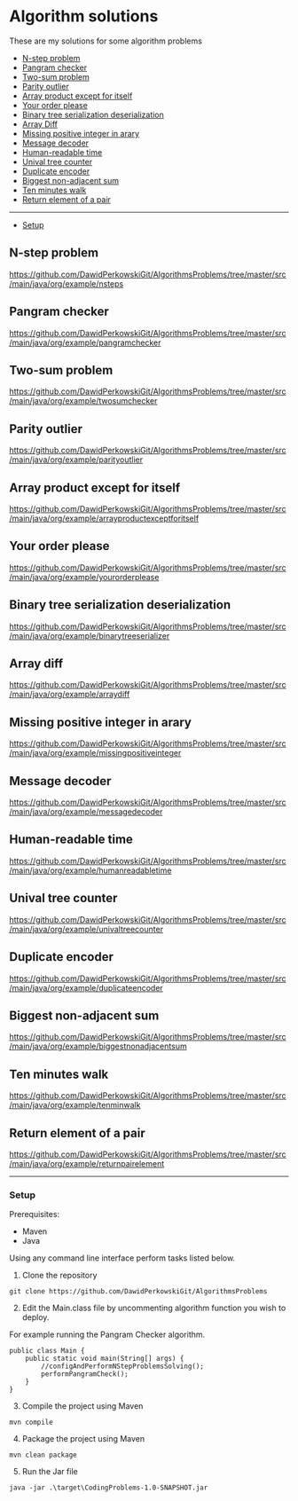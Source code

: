 # Algorithm solutions   
These are my solutions for some algorithm problems
* [N-step problem](#n-step-problem)
* [Pangram checker](#pangram-checker)
* [Two-sum problem](#two-sum-problem)
* [Parity outlier](#parity-outlier)
* [Array product except for itself](#array-product-except-for-itself)
* [Your order please](#your-order-please)
* [Binary tree serialization deserialization](#binary-tree-serialization-deserialization)
* [Array Diff](*array-diff)
* [Missing positive integer in arary](#missing-positive-integer-in-arary)
* [Message decoder](#message-decoder)
* [Human-readable time](#human-readable-time)
* [Unival tree counter](#unival-tree-counter)
* [Duplicate encoder](#duplicate-encoder)
* [Biggest non-adjacent sum](#biggest-non-adjacent-sum)
* [Ten minutes walk](#ten-minutes-walk)
* [Return element of a pair](#return-element-of-a-pair)

-----------------------

* [Setup](#setup)


## N-step problem
https://github.com/DawidPerkowskiGit/AlgorithmsProblems/tree/master/src/main/java/org/example/nsteps

## Pangram checker
https://github.com/DawidPerkowskiGit/AlgorithmsProblems/tree/master/src/main/java/org/example/pangramchecker

## Two-sum problem
https://github.com/DawidPerkowskiGit/AlgorithmsProblems/tree/master/src/main/java/org/example/twosumchecker

## Parity outlier
https://github.com/DawidPerkowskiGit/AlgorithmsProblems/tree/master/src/main/java/org/example/parityoutlier

## Array product except for itself
https://github.com/DawidPerkowskiGit/AlgorithmsProblems/tree/master/src/main/java/org/example/arrayproductexceptforitself

## Your order please
https://github.com/DawidPerkowskiGit/AlgorithmsProblems/tree/master/src/main/java/org/example/yourorderplease

## Binary tree serialization deserialization
https://github.com/DawidPerkowskiGit/AlgorithmsProblems/tree/master/src/main/java/org/example/binarytreeserializer

## Array diff
https://github.com/DawidPerkowskiGit/AlgorithmsProblems/tree/master/src/main/java/org/example/arraydiff

## Missing positive integer in arary
https://github.com/DawidPerkowskiGit/AlgorithmsProblems/tree/master/src/main/java/org/example/missingpositiveinteger

## Message decoder
https://github.com/DawidPerkowskiGit/AlgorithmsProblems/tree/master/src/main/java/org/example/messagedecoder

## Human-readable time
https://github.com/DawidPerkowskiGit/AlgorithmsProblems/tree/master/src/main/java/org/example/humanreadabletime

## Unival tree counter
https://github.com/DawidPerkowskiGit/AlgorithmsProblems/tree/master/src/main/java/org/example/univaltreecounter

## Duplicate encoder
https://github.com/DawidPerkowskiGit/AlgorithmsProblems/tree/master/src/main/java/org/example/duplicateencoder

## Biggest non-adjacent sum
https://github.com/DawidPerkowskiGit/AlgorithmsProblems/tree/master/src/main/java/org/example/biggestnonadjacentsum

## Ten minutes walk
https://github.com/DawidPerkowskiGit/AlgorithmsProblems/tree/master/src/main/java/org/example/tenminwalk

## Return element of a pair
https://github.com/DawidPerkowskiGit/AlgorithmsProblems/tree/master/src/main/java/org/example/returnpairelement


------------------------------------

### Setup

Prerequisites:
- Maven
- Java

Using any command line interface perform tasks listed below.

1. Clone the repository
```
git clone https://github.com/DawidPerkowskiGit/AlgorithmsProblems
```

2. Edit the Main.class file by uncommenting algorithm function you wish to deploy.

For example running the Pangram Checker algorithm.
```
public class Main {
    public static void main(String[] args) {
        //configAndPerformNStepProblemsSolving();
        performPangramCheck();
    }
}
```

3. Compile the project using Maven
```
mvn compile
```
4. Package the project using Maven
```
mvn clean package
```
5. Run the Jar file
```
java -jar .\target\CodingProblems-1.0-SNAPSHOT.jar
